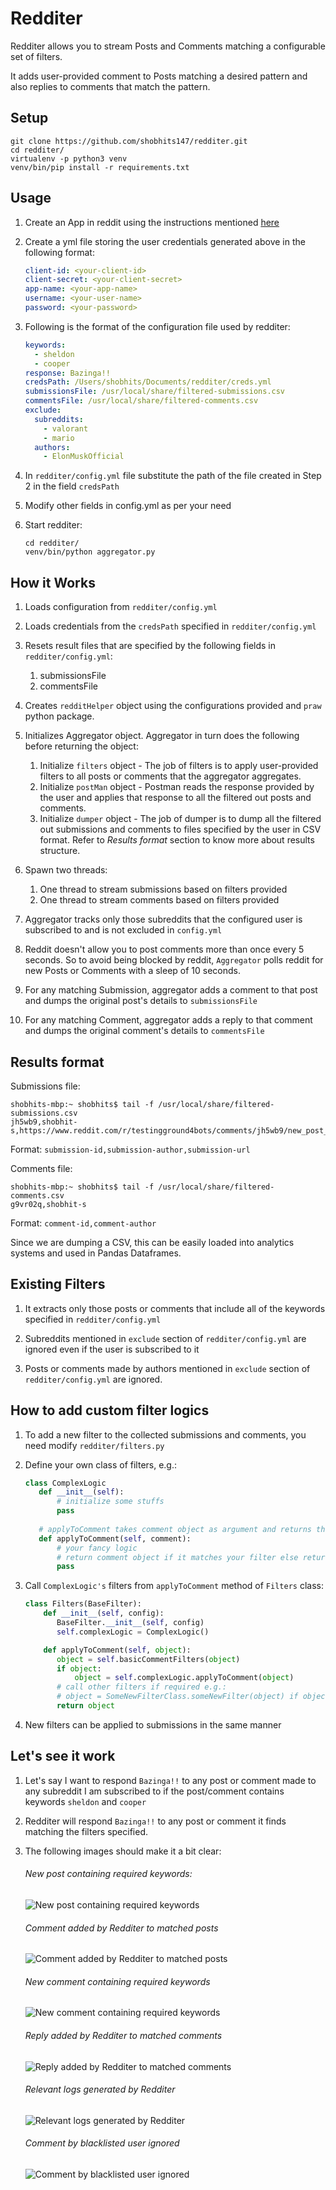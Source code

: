 Redditer
======

Redditer allows you to stream Posts and Comments matching a configurable set of filters.

It adds user-provided comment to Posts matching a desired pattern and also replies to comments that match the pattern.

## Setup
```shell
git clone https://github.com/shobhits147/redditer.git
cd redditer/
virtualenv -p python3 venv
venv/bin/pip install -r requirements.txt
```

## Usage

1. Create an App in reddit using the instructions mentioned [here](https://github.com/reddit-archive/reddit/wiki/OAuth2-Quick-Start-Example#first-steps)

2. Create a yml file storing the user credentials generated above in the following format:
    ```yaml
    client-id: <your-client-id>
    client-secret: <your-client-secret>
    app-name: <your-app-name>
    username: <your-user-name>
    password: <your-password>
    ```

3. Following is the format of the configuration file used by redditer:
    ```yaml
    keywords:
      - sheldon
      - cooper
    response: Bazinga!!
    credsPath: /Users/shobhits/Documents/redditer/creds.yml
    submissionsFile: /usr/local/share/filtered-submissions.csv
    commentsFile: /usr/local/share/filtered-comments.csv
    exclude:
      subreddits:
        - valorant
        - mario
      authors:
        - ElonMuskOfficial
    ```

4. In `redditer/config.yml` file substitute the path of the file created in Step 2 in the field `credsPath`

5. Modify other fields in config.yml as per your need

6. Start redditer:
    ```shell
    cd redditer/
    venv/bin/python aggregator.py
    ```
    
## How it Works

1. Loads configuration from `redditer/config.yml`

2. Loads credentials from the `credsPath` specified in `redditer/config.yml`

3. Resets result files that are specified by the following fields in `redditer/config.yml`:
    1. submissionsFile
    2. commentsFile

4. Creates `redditHelper` object using the configurations provided and `praw` python package.

5. Initializes Aggregator object. Aggregator in turn does the following before returning the object:
    1. Initialize `filters` object - The job of filters is to apply user-provided filters to all posts or comments that the aggregator aggregates.
    2. Initialize `postMan` object - Postman reads the response provided by the user and applies that response to all the filtered out posts and comments.
    3. Initialize `dumper` object - The job of dumper is to dump all the filtered out submissions and comments to files specified by the user in CSV format. Refer to *Results format* section to know more about results structure.
    
6. Spawn two threads:
    1. One thread to stream submissions based on filters provided
    2. One thread to stream comments based on filters provided
    
7. Aggregator tracks only those subreddits that the configured user is subscribed to and is not excluded in `config.yml`

8. Reddit doesn't allow you to post comments more than once every 5 seconds. So to avoid being blocked by reddit, `Aggregator` polls reddit for new Posts or Comments with a sleep of 10 seconds.

9. For any matching Submission, aggregator adds a comment to that post and dumps the original post's details to `submissionsFile`

10. For any matching Comment, aggregator adds a reply to that comment and dumps the original comment's details to `commentsFile`

## Results format

Submissions file:
```csv
shobhits-mbp:~ shobhits$ tail -f /usr/local/share/filtered-submissions.csv
jh5wb9,shobhit-s,https://www.reddit.com/r/testingground4bots/comments/jh5wb9/new_post_24/
```
Format: `submission-id,submission-author,submission-url`


Comments file:
```csv
shobhits-mbp:~ shobhits$ tail -f /usr/local/share/filtered-comments.csv
g9vr02q,shobhit-s
```
Format: `comment-id,comment-author`


Since we are dumping a CSV, this can be easily loaded into analytics systems and used in Pandas Dataframes.

## Existing Filters

1. It extracts only those posts or comments that include all of the keywords specified in `redditer/config.yml`

2. Subreddits mentioned in `exclude` section of `redditer/config.yml` are ignored even if the user is subscribed to it

3. Posts or comments made by authors mentioned in `exclude` section of `redditer/config.yml` are ignored.

## How to add custom filter logics

1. To add a new filter to the collected submissions and comments, you need modify `redditer/filters.py`

2. Define your own class of filters, e.g.:
    ```python
    class ComplexLogic
       def __init__(self):
           # initialize some stuffs
           pass
       
       # applyToComment takes comment object as argument and returns the modified comment object
       def applyToComment(self, comment):
           # your fancy logic
           # return comment object if it matches your filter else return None
           pass
    ```
    
3. Call `ComplexLogic's` filters from `applyToComment` method of `Filters` class:
    ```python
    class Filters(BaseFilter):
        def __init__(self, config):
           BaseFilter.__init__(self, config)
           self.complexLogic = ComplexLogic()
    
        def applyToComment(self, object):
           object = self.basicCommentFilters(object)
           if object:
               object = self.complexLogic.applyToComment(object)
           # call other filters if required e.g.:
           # object = SomeNewFilterClass.someNewFilter(object) if object is not None else None
           return object
    ```
4. New filters can be applied to submissions in the same manner

## Let's see it work

1. Let's say I want to respond `Bazinga!!` to any post or comment made to any subreddit I am subscribed to if the post/comment contains keywords `sheldon` and `cooper`

2. Redditer will respond `Bazinga!!` to any post or comment it finds matching the filters specified.

3. The following images should make it a bit clear:
    ###### New post containing required keywords:
    ![New post containing required keywords](https://github.com/shobhits147/redditer/blob/master/images/new_post.png?raw=true)
    
    ###### Comment added by Redditer to matched posts
    ![Comment added by Redditer to matched posts](https://github.com/shobhits147/redditer/blob/master/images/new_post_with_comment.png?raw=true)
    
    ###### New comment containing required keywords
    ![New comment containing required keywords](https://github.com/shobhits147/redditer/blob/master/images/new_comment.png?raw=true)
    
    ###### Reply added by Redditer to matched comments
    ![Reply added by Redditer to matched comments](https://github.com/shobhits147/redditer/blob/master/images/new_comment_with_reply.png?raw=true)
    
    ###### Relevant logs generated by Redditer
    ![Relevant logs generated by Redditer](https://github.com/shobhits147/redditer/blob/master/images/command_line_logs.png?raw=true)
    
    ###### Comment by blacklisted user ignored
    ![Comment by blacklisted user ignored](https://github.com/shobhits147/redditer/blob/master/images/ignoring_user_posts.png?raw=true)